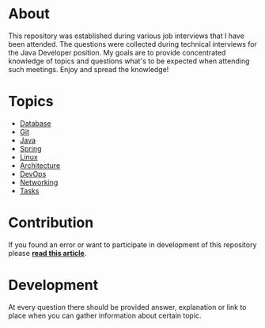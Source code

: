 # About
This repository was established during various job interviews that I have been attended.
The questions were collected during technical interviews for the Java Developer position.
My goals are to provide concentrated knowledge of topics and questions what's to be expected when attending such meetings.
Enjoy and spread the knowledge!

# Topics
- [Database](content/Database.md)
- [Git](content/Git.md)
- [Java](content/Java.md)
- [Spring](content/Spring.md)
- [Linux](content/Linux.md)
- [Architecture](content/Architecture.md)
- [DevOps](content/DevOps.md)
- [Networking](content/Networking.md)
- [Tasks](content/Tasks.md)

# Contribution
If you found an error or want to participate in development of this repository please **[read this article](CONTRIBUTION.md)**.

# Development
At every question there should be provided answer, explanation or link to place when you can gather information about certain topic.